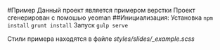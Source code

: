 #Пример
Данный проект является примером верстки
Проект сгенерирован с помошью yeoman
##Инициализация:
Установка
`npm install`
`grunt install`
Запуск
`gulp serve`

Стили примера находятся в файле *styles/slides/_example.scss*